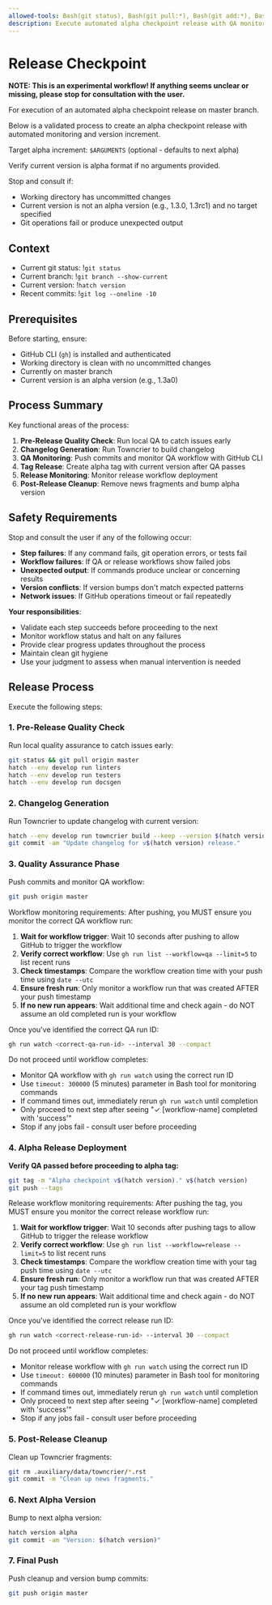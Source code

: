 ```yaml
---
allowed-tools: Bash(git status), Bash(git pull:*), Bash(git add:*), Bash(git commit:*), Bash(git tag:*), Bash(git push:*), Bash(gh run list:*), Bash(gh run watch:*), Bash(hatch version:*), Bash(hatch --env develop run:*), Bash(echo:*), Bash(ls:*), Bash(grep:*), Bash(date:*), LS, Read
description: Execute automated alpha checkpoint release with QA monitoring
---
```


# Release Checkpoint

**NOTE: This is an experimental workflow! If anything seems unclear or missing,
please stop for consultation with the user.**

For execution of an automated alpha checkpoint release on master branch.

Below is a validated process to create an alpha checkpoint release with automated
monitoring and version increment.

Target alpha increment: `$ARGUMENTS` (optional - defaults to next alpha)

Verify current version is alpha format if no arguments provided.

Stop and consult if:
- Working directory has uncommitted changes
- Current version is not an alpha version (e.g., 1.3.0, 1.3rc1) and no target specified
- Git operations fail or produce unexpected output

## Context

- Current git status: !`git status`
- Current branch: !`git branch --show-current`
- Current version: !`hatch version`
- Recent commits: !`git log --oneline -10`

## Prerequisites

Before starting, ensure:
- GitHub CLI (`gh`) is installed and authenticated
- Working directory is clean with no uncommitted changes
- Currently on master branch
- Current version is an alpha version (e.g., 1.3a0)

## Process Summary

Key functional areas of the process:

1. **Pre-Release Quality Check**: Run local QA to catch issues early
2. **Changelog Generation**: Run Towncrier to build changelog
3. **QA Monitoring**: Push commits and monitor QA workflow with GitHub CLI
4. **Tag Release**: Create alpha tag with current version after QA passes
5. **Release Monitoring**: Monitor release workflow deployment
6. **Post-Release Cleanup**: Remove news fragments and bump alpha version

## Safety Requirements

Stop and consult the user if any of the following occur:

- **Step failures**: If any command fails, git operation errors, or tests fail
- **Workflow failures**: If QA or release workflows show failed jobs
- **Unexpected output**: If commands produce unclear or concerning results
- **Version conflicts**: If version bumps don't match expected patterns
- **Network issues**: If GitHub operations timeout or fail repeatedly

**Your responsibilities**:
- Validate each step succeeds before proceeding to the next
- Monitor workflow status and halt on any failures
- Provide clear progress updates throughout the process
- Maintain clean git hygiene
- Use your judgment to assess when manual intervention is needed

## Release Process

Execute the following steps:

### 1. Pre-Release Quality Check
Run local quality assurance to catch issues early:
```bash
git status && git pull origin master
hatch --env develop run linters
hatch --env develop run testers
hatch --env develop run docsgen
```

### 2. Changelog Generation
Run Towncrier to update changelog with current version:
```bash
hatch --env develop run towncrier build --keep --version $(hatch version)
git commit -am "Update changelog for v$(hatch version) release."
```

### 3. Quality Assurance Phase
Push commits and monitor QA workflow:
```bash
git push origin master
```

Workflow monitoring requirements:
After pushing, you MUST ensure you monitor the correct QA workflow run:

1. **Wait for workflow trigger**: Wait 10 seconds after pushing to allow GitHub to trigger the workflow
2. **Verify correct workflow**: Use `gh run list --workflow=qa --limit=5` to list recent runs
3. **Check timestamps**: Compare the workflow creation time with your push time using `date --utc`
4. **Ensure fresh run**: Only monitor a workflow run that was created AFTER your push timestamp
5. **If no new run appears**: Wait additional time and check again - do NOT assume an old completed run is your workflow

Once you've identified the correct QA run ID:
```bash
gh run watch <correct-qa-run-id> --interval 30 --compact
```

Do not proceed until workflow completes:
- Monitor QA workflow with `gh run watch` using the correct run ID
- Use `timeout: 300000` (5 minutes) parameter in Bash tool for monitoring commands
- If command times out, immediately rerun `gh run watch` until completion
- Only proceed to next step after seeing "✓ [workflow-name] completed with 'success'"
- Stop if any jobs fail - consult user before proceeding

### 4. Alpha Release Deployment
**Verify QA passed before proceeding to alpha tag:**
```bash
git tag -m "Alpha checkpoint v$(hatch version)." v$(hatch version)
git push --tags
```

Release workflow monitoring requirements:
After pushing the tag, you MUST ensure you monitor the correct release workflow run:

1. **Wait for workflow trigger**: Wait 10 seconds after pushing tags to allow GitHub to trigger the release workflow
2. **Verify correct workflow**: Use `gh run list --workflow=release --limit=5` to list recent runs
3. **Check timestamps**: Compare the workflow creation time with your tag push time using `date --utc`
4. **Ensure fresh run**: Only monitor a workflow run that was created AFTER your tag push timestamp
5. **If no new run appears**: Wait additional time and check again - do NOT assume an old completed run is your workflow

Once you've identified the correct release run ID:
```bash
gh run watch <correct-release-run-id> --interval 30 --compact
```

Do not proceed until workflow completes:
- Monitor release workflow with `gh run watch` using the correct run ID
- Use `timeout: 600000` (10 minutes) parameter in Bash tool for monitoring commands
- If command times out, immediately rerun `gh run watch` until completion
- Only proceed to next step after seeing "✓ [workflow-name] completed with 'success'"
- Stop if any jobs fail - consult user before proceeding

### 5. Post-Release Cleanup
Clean up Towncrier fragments:
```bash
git rm .auxiliary/data/towncrier/*.rst
git commit -m "Clean up news fragments."
```

### 6. Next Alpha Version
Bump to next alpha version:
```bash
hatch version alpha
git commit -am "Version: $(hatch version)"
```

### 7. Final Push
Push cleanup and version bump commits:
```bash
git push origin master
```